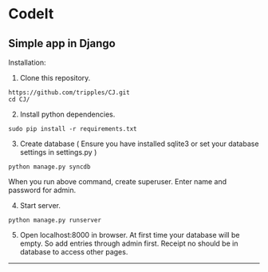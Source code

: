CodeIt
======================================

Simple app in Django
------------------------------------------------------------

Installation:

1. Clone this repository.
  ```
  https://github.com/tripples/CJ.git
  cd CJ/
  ```

2. Install python dependencies.
  ```
  sudo pip install -r requirements.txt
  ```

3. Create database 
  ( Ensure you have installed sqlite3 or set your database settings 
  in settings.py )
  ```
  python manage.py syncdb
  ```
  When you run above command, create superuser. 
  Enter name and password for admin. 

4. Start server.
  ```
  python manage.py runserver
  ```

5.  Open localhost:8000 in browser.
    At first time your database will be empty. 
    So add entries through admin first.
    Receipt no should be in database to access other pages.

-----------------------------------------------------------------
